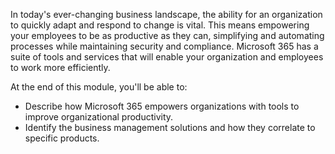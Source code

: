 In today's ever-changing business landscape, the ability for an organization to quickly adapt and respond to change is vital. This means empowering your employees to be as productive as they can, simplifying and automating processes while maintaining security and compliance.
Microsoft 365 has a suite of tools and services that will enable your organization and employees to work more efficiently.

At the end of this module, you'll be able to:

- Describe how Microsoft 365 empowers organizations with tools to improve organizational productivity.
- Identify the business management solutions and how they correlate to specific products.

